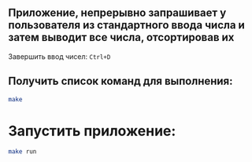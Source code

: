 ## Приложение, непрерывно запрашивает у пользователя из стандартного ввода числа и затем выводит все числа, отсортировав их

Завершить ввод чисел:
`Ctrl+D`

## Получить список команд для выполнения:
```Bash
make
```

# Запустить приложение:
```Bash
make run
```
